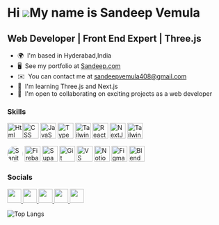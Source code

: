 Hi ![](https://user-images.githubusercontent.com/18350557/176309783-0785949b-9127-417c-8b55-ab5a4333674e.gif)My name is Sandeep Vemula
======================================================================================================================================

Web Developer | Front End Expert | Three.js
-------------------------------------------

* 🌍  I'm based in Hyderabad,India
* 🖥️  See my portfolio at [Sandeep.com](http://sandeep-alpha.vercel.app/)
* ✉️  You can contact me at [sandeepvemula408@gmail.com](mailto:sandeepvemula408@gmail.com)
* 🧠  I'm learning Three.js and Next.js
* 🤝  I'm open to collaborating on exciting projects as a web developer

### Skills


<p align="left">
<a href="https://developer.mozilla.org/en-US/docs/Web/HTML" target="_blank" rel="noreferrer"><img src="https://skillicons.dev/icons?i=html" width="36" height="36" alt="Html" style="border-radius: 50% /></a>
  <a href="https://developer.mozilla.org/en-US/docs/Web/CSS" target="_blank" rel="noreferrer"><img src="https://skillicons.dev/icons?i=css" width="36" height="36" alt="CSS"/></a>
  <a href="https://developer.mozilla.org/en-US/docs/Web/JavaScript" target="_blank" rel="noreferrer"><img src="https://skillicons.dev/icons?i=js" width="36" height="36" alt="JavaScript" /></a>
  <a href="https://www.typescriptlang.org/" target="_blank" rel="noreferrer"><img src="https://skillicons.dev/icons?i=ts" width="36" height="36" alt="TypeScript" /></a>
<a href="https://tailwindcss.com/" target="_blank" rel="noreferrer"><img src="https://skillicons.dev/icons?i=tailwind" width="36" height="36" alt="TailwindCSS" /></a>
   <a href="https://reactjs.org/" target="_blank" rel="noreferrer"><img src="https://skillicons.dev/icons?i=react" width="36" height="36" alt="React" /></a>
<a href="https://nextjs.org/docs" target="_blank" rel="noreferrer"><img src="https://skillicons.dev/icons?i=nextjs" width="36" height="36" alt="NextJs" /></a>
<a href="https://tailwindcss.com/" target="_blank" rel="noreferrer"><img src="https://skillicons.dev/icons?i=threejs" width="36" height="36" alt="TailwindCSS" /></a>

<a href="https://www.sanity.com/" target="_blank" rel="noreferrer"><img src="https://avatars.githubusercontent.com/u/17177659?s=200&v=4" width="36" height="36" alt="Sanity" style="border-radius: 50%" /></a>
<a href="https://www.firebase.com/" target="_blank" rel="noreferrer"><img src="https://skillicons.dev/icons?i=firebase" width="36" height="36" alt="Firebase" /></a>
<a href="https://www.superbase.com/" target="_blank" rel="noreferrer"><img src="https://skillicons.dev/icons?i=supabase" width="36" height="36" alt="Supabase" /></a>
<a href="https://www.git.com/" target="_blank" rel="noreferrer"><img src="https://skillicons.dev/icons?i=git" width="36" height="36" alt="Git" /></a>
  <a href="https://code.visualstudio.com/" target="_blank" rel="noreferrer"><img src="https://skillicons.dev/icons?i=vscode" width="36" height="36" alt="VS Code" /></a>
<a href="https://www.notion.com/" target="_blank" rel="noreferrer"><img src="https://skillicons.dev/icons?i=notion" width="36" height="36" alt="Notion" /></a>
<a href="https://www.figma.com/" target="_blank" rel="noreferrer"><img src="https://skillicons.dev/icons?i=figma" width="36" height="36" alt="Figma" /></a>
<a href="https://www.blender.org/" target="_blank" rel="noreferrer"><img src="https://skillicons.dev/icons?i=blender" width="36" height="36" alt="Blender" /></a>
</p>


### Socials

<p align="left"> <a href="https://discord.com/users/sandeep_3dev" target="_blank" rel="noreferrer"> <picture> <source media="(prefers-color-scheme: dark)" srcset="https://raw.githubusercontent.com/danielcranney/readme-generator/main/public/icons/socials/discord-dark.svg" /> <source media="(prefers-color-scheme: light)" srcset="https://raw.githubusercontent.com/danielcranney/readme-generator/main/public/icons/socials/discord.svg" /> <img src="https://raw.githubusercontent.com/danielcranney/readme-generator/main/public/icons/socials/discord.svg" width="32" height="32" /> </picture> </a> <a href="https://www.github.com/Sandeep18JS " target="_blank" rel="noreferrer"> <picture> <source media="(prefers-color-scheme: dark)" srcset="https://raw.githubusercontent.com/danielcranney/readme-generator/main/public/icons/socials/github-dark.svg" /> <source media="(prefers-color-scheme: light)" srcset="https://raw.githubusercontent.com/danielcranney/readme-generator/main/public/icons/socials/github.svg" /> <img src="https://raw.githubusercontent.com/danielcranney/readme-generator/main/public/icons/socials/github.svg" width="32" height="32" /> </picture> </a> <a href="http://www.instagram.com/sandeep_3dev" target="_blank" rel="noreferrer"> <picture> <source media="(prefers-color-scheme: dark)" srcset="https://raw.githubusercontent.com/danielcranney/readme-generator/main/public/icons/socials/instagram-dark.svg" /> <source media="(prefers-color-scheme: light)" srcset="https://raw.githubusercontent.com/danielcranney/readme-generator/main/public/icons/socials/instagram.svg" /> <img src="https://raw.githubusercontent.com/danielcranney/readme-generator/main/public/icons/socials/instagram.svg" width="32" height="32" /> </picture> </a> <a href="https://www.linkedin.com/in/sandeep-vemula-2a9166271/" target="_blank" rel="noreferrer"> <picture> <source media="(prefers-color-scheme: dark)" srcset="https://raw.githubusercontent.com/danielcranney/readme-generator/main/public/icons/socials/linkedin-dark.svg" /> <source media="(prefers-color-scheme: light)" srcset="https://raw.githubusercontent.com/danielcranney/readme-generator/main/public/icons/socials/linkedin.svg" /> <img src="https://raw.githubusercontent.com/danielcranney/readme-generator/main/public/icons/socials/linkedin.svg" width="32" height="32" /> </picture> </a> <a href="https://www.x.com/Sandeep_3Dev" target="_blank" rel="noreferrer"> <picture> <source media="(prefers-color-scheme: dark)" srcset="https://raw.githubusercontent.com/danielcranney/readme-generator/main/public/icons/socials/twitter-dark.svg" /> <source media="(prefers-color-scheme: light)" srcset="https://raw.githubusercontent.com/danielcranney/readme-generator/main/public/icons/socials/twitter.svg" /> <img src="https://raw.githubusercontent.com/danielcranney/readme-generator/main/public/icons/socials/twitter.svg" width="32" height="32" /> </picture> </a></p>


![Top Langs](https://github-readme-stats.vercel.app/api/top-langs/?username=Sandeep18JS&layout=compact)
